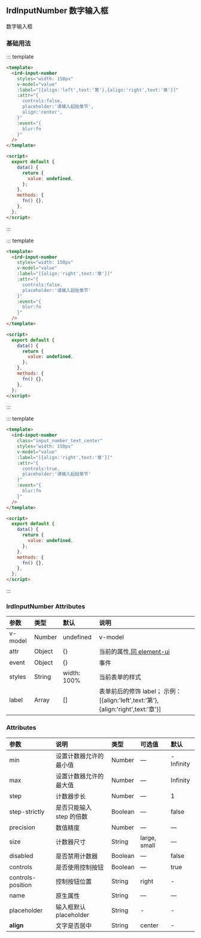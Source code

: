 ## IrdInputNumber 数字输入框

数字输入框

### 基础用法

::: template

```html
<template>
  <ird-input-number
    styles="width: 150px"
    v-model="value"
    :label="[{align:'left',text:'第'},{align:'right',text:'章'}]"
    :attr="{
      controls:false,
      placeholder:'请输入起始章节',
      align:'center',
    }"
    :event="{
      blur:fn
    }"
  />
</template>

<script>
  export default {
    data() {
      return {
        value: undefined,
      };
    },
    methods: {
      fn() {},
    },
  };
</script>
```

:::

::: template

```html
<template>
  <ird-input-number
    styles="width: 150px"
    v-model="value"
    :label="[{align:'right',text:'章'}]"
    :attr="{
      controls:false,
      placeholder:'请输入起始章节'
    }"
    :event="{
      blur:fn
    }"
  />
</template>

<script>
  export default {
    data() {
      return {
        value: undefined,
      };
    },
    methods: {
      fn() {},
    },
  };
</script>
```

:::

::: template

```html
<template>
  <ird-input-number
    class="input_number_text_center"
    styles="width: 150px"
    v-model="value"
    :label="[{align:'right',text:'章'}]"
    :attr="{
      controls:true,
      placeholder:'请输入起始章节'
    }"
    :event="{
      blur:fn
    }"
  />
</template>

<script>
  export default {
    data() {
      return {
        value: undefined,
      };
    },
    methods: {
      fn() {},
    },
  };
</script>
```

:::

### IrdInputNumber Attributes

| 参数    | 类型   | 默认        | 说明                                                                                           |
| :------ | :----- | :---------- | :--------------------------------------------------------------------------------------------- |
| v-model | Number | undefined   | v-model                                                                                        |
| attr    | Object | {}          | 当前的属性,[同 element-ui](https://element.eleme.cn/#/zh-CN/component/input-number#attributes) |
| event   | Object | {}          | 事件                                                                                           |
| styles  | String | width: 100% | 当前表单的样式                                                                                 |
| label   | Array  | []          | 表单前后的修饰 label； 示例：[{align:'left',text:'第'},{align:'right',text:'章'}]              |

### Attributes

| 参数              | 说明                     | 类型    | 可选值       | 默认      |
| :---------------- | :----------------------- | :------ | :----------- | :-------- |
| min               | 设置计数器允许的最小值   | Number  | —            | -Infinity |
| max               | 设置计数器允许的最大值   | Number  | —            | Infinity  |
| step              | 计数器步长               | Number  | —            | 1         |
| step-strictly     | 是否只能输入 step 的倍数 | Boolean | —            | false     |
| precision         | 数值精度                 | Number  | —            | —         |
| size              | 计数器尺寸               | String  | large, small | —         |
| disabled          | 是否禁用计数器           | Boolean | —            | false     |
| controls          | 是否使用控制按钮         | Boolean | —            | true      |
| controls-position | 控制按钮位置             | String  | right        | -         |
| name              | 原生属性                 | String  | —            | —         |
| placeholder       | 输入框默认 placeholder   | String  | -            | -         |
| **align**         | 文字是否居中             | String  | center       | -         |
